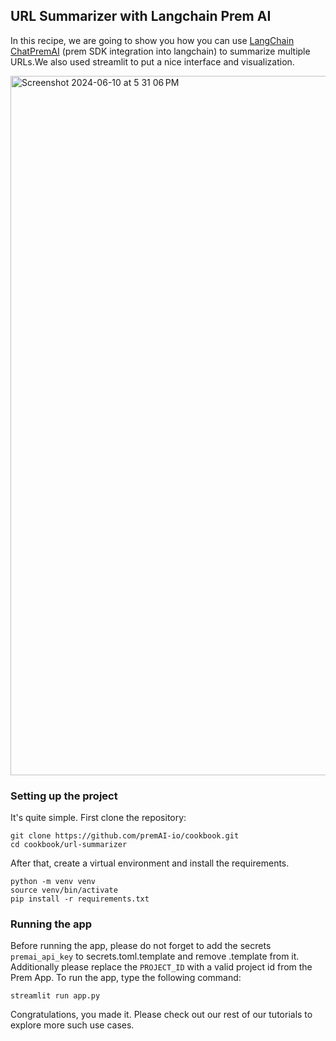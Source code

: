 ## URL Summarizer with Langchain Prem AI 

In this recipe, we are going to show you how you can use [LangChain ChatPremAI](https://python.langchain.com/v0.2/docs/integrations/chat/premai/) (prem SDK integration into langchain) to summarize multiple URLs.We also used streamlit to put a nice interface and visualization. 

<img width="1119" alt="Screenshot 2024-06-10 at 5 31 06 PM" src="https://github.com/premAI-io/cookbook/assets/58508471/6f8246e5-cf99-4933-aa67-7e3b62f59267">

### Setting up the project

It's quite simple. First clone the repository:

```
git clone https://github.com/premAI-io/cookbook.git
cd cookbook/url-summarizer
```

After that, create a virtual environment and install the requirements.

```
python -m venv venv
source venv/bin/activate
pip install -r requirements.txt
```

### Running the app

Before running the app, please do not forget to add the secrets `premai_api_key`  to secrets.toml.template and remove .template from it. Additionally please replace the `PROJECT_ID` with a valid project id from the Prem App. To run the app, type the following command:

```
streamlit run app.py
```

Congratulations, you made it. Please check out our rest of our tutorials to explore more such use cases.
